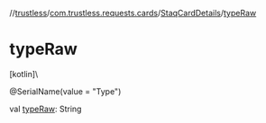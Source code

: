 //[trustless](../../../index.md)/[com.trustless.requests.cards](../index.md)/[StaqCardDetails](index.md)/[typeRaw](type-raw.md)

# typeRaw

[kotlin]\

@SerialName(value = &quot;Type&quot;)

val [typeRaw](type-raw.md): String
